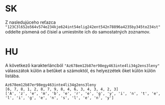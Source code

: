# SK
Z nasledujúceho reťazca `"123C3l652o564v574e234kje624int54elig242ent542n78896a4235by345to234st"` oddelte písmená od čísiel a umiestnite ich do samostatných zoznamov.

# HU
A következő karakterláncból `"Az678em12b87er98egy463inte4li34g2ens3leny"` válasszátok külön a betűket a számoktól, és helyezzétek őket külön külön listába.

```
Az678em12b87er98egy463inte4li34g2ens3leny
[6, 7, 8, 1, 2, 8, 7, 9, 8, 4, 6, 3, 4, 3, 4, 2, 3]
['A', 'z', 'e', 'm', 'b', 'e', 'r', 'e', 'g', 'y', 'i', 'n', 't', 'e', 'l', 'i', 'g', 'e', 'n', 's', 'l', 'e', 'n', 'y']
```